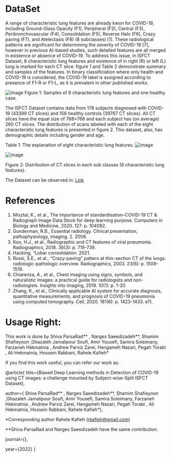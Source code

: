 # DataSet
A range of characteristic lung features are already kwon for COVID-19, including Ground-Glass Opacity (F1), Peripheral (F2), Central (F3), Peribronchovascular (F4),  Consolidation (F5), Reverse Halo (F6), Crazy paving (F7), and Atelectasis (F8) (8 subclasses) [1]. These radiological patterns are significant for determining the severity of COVID-19 [7], however in previous AI-based studies, such detailed features are all merged in existence or absence of COVID-19. To address this issue, in ISFCT Dataset, 8 characteristic lung features and existence of in right (R) or left (L) lung is marked for each CT slice. figure 1 and Table 2 demonstrate summary and samples of the features. In binary classificiation where only health and COVID-19 is considered, the COVID-19 label is assigned according to presence of F1-R or F1-L, as it is prevalent in other published works.

![image](https://user-images.githubusercontent.com/66547627/173172437-cd4fc674-957f-4f0a-9007-081c5da87b47.png)
Figure 1: Samples of 8 characteristic lung features and one healthy case.

The ISFCT Dataset contains data from 178 subjects diagnosed with COVID-19 (43399 CT slices) and 156 healthy controls (39767 CT slices). All CT slices have the equal size of 768×768 and each subject has (on average) 260 CT slices. The distribution of scans labeled with each of the eight characteristic lung features is presented in figure 2. This dataset, also, has demographic details including gender and age.

Table 1. The explanation of eight characteristic lung features.
![image](https://user-images.githubusercontent.com/66547627/173172766-ce3bafe6-1f01-47ac-be7f-8cf101ca9ded.png)


![image](https://user-images.githubusercontent.com/66547627/173172510-0059aa00-4073-4f63-864c-7ef94f325e84.png)

Figure 2: Distribution of CT slices in each sub classes (8 characteristic lung features).

The Dataset can be observed in: [Link](https://drive.google.com/drive/folders/1wAO8Dof44lmcNieWtCpU-LTEiqxpyuAA?usp=sharing) 

# References
1.	Misztal, K., et al., The importance of standardisation–COVID-19 CT & Radiograph Image Data Stock for deep learning purpose. Computers in Biology and Medicine, 2020. 127: p. 104092.
2.	Gunderman, R.B., Essential radiology. Clinical presentation, pathophysiology, imaging. 2. 2006.
3.	Koo, H.J., et al., Radiographic and CT features of viral pneumonia. Radiographics, 2018. 38(3): p. 719-739.
4.	Hacking, “Lobar consolidation. 2021.
5.	Rossi, S.E., et al., “Crazy-paving” pattern at thin-section CT of the lungs: radiologic-pathologic overview. Radiographics, 2003. 23(6): p. 1509-1519.
6.	Chiarenza, A., et al., Chest imaging using signs, symbols, and naturalistic images: a practical guide for radiologists and non-radiologists. Insights into imaging, 2019. 10(1): p. 1-20.
7.	Zhang, K., et al., Clinically applicable AI system for accurate diagnosis, quantitative measurements, and prognosis of COVID-19 pneumonia using computed tomography. Cell, 2020. 181(6): p. 1423-1433. e11.

# Usage Right:

This work is done by  Shiva ParsaRad** , Narges Saeedizadeh**, Shamim Shafieyoon ,Ghazaleh Jamalipour Soufi, Amir Yousefi, Samira Soleimany, Farzaneh Hekmatnia , Andrew Parviz Zarei, Hengameh Nazari, Pegah Torabi , Ali Hekmatnia, Hossein Rabbani, Rahele Kafieh*

If you find this work useful, you can refer our work as:

@article{ title={Biased Deep Learning methods in Detection of COVID-19 using CT images: a challenge mounted by Subject-wise-Split ISFCT Dataset},

author={ Shiva ParsaRad** , Narges Saeedizadeh**, Shamim Shafieyoon ,Ghazaleh Jamalipour Soufi, Amir Yousefi, Samira Soleimany, Farzaneh Hekmatnia , Andrew Parviz Zarei, Hengameh Nazari, Pegah Torabi , Ali Hekmatnia, Hossein Rabbani, Rahele Kafieh*},

*Corresponding author Rahele Kafieh (rkafieh@gmail.com)

**Shiva ParsaRad and Narges Saeedizadeh have the same contribution.

journal={},

year={2022} }
